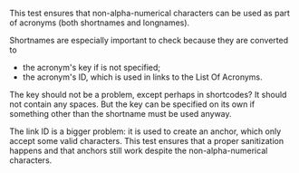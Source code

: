 This test ensures that non-alpha-numerical characters can be used as part of
acronyms (both shortnames and longnames).

Shortnames are especially important to check because they are converted to
- the acronym's key if is not specified;
- the acronym's ID, which is used in links to the List Of Acronyms.

The key should not be a problem, except perhaps in shortcodes? It should
not contain any spaces. But the key can be specified on its own if something
other than the shortname must be used anyway.

The link ID is a bigger problem: it is used to create an anchor, which
only accept some valid characters. This test ensures that a proper sanitization
happens and that anchors still work despite the non-alpha-numerical characters.